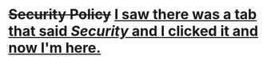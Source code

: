 
<h1>
  <s>Security Policy</s>
  <u>I saw there was a tab that said <i>Security</i> and I clicked it and now I'm here.</u>
</h1>
